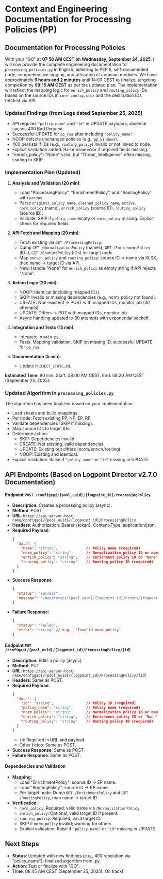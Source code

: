 # Context and Engineering Documentation for Processing Policies (PP)

## Documentation for Processing Policies

With your "GO" at **07:58 AM CEST on Wednesday, September 24, 2025**, I will now provide the complete engineering documentation for `processing_policies.py` in English, adhering to PEP 8, self-documented code, comprehensive logging, and utilization of common modules. We have approximately **6 hours and 2 minutes** until 14:00 CEST to finalize, targeting completion by **09:15 AM CEST** as per the updated plan. The implementation will reflect the mapping logic for `enrich_policy` and `routing_policy` IDs based on the source IDs in `core_config.xlsx` and the destination IDs fetched via API.

### Updated Findings (from Logs dated September 25, 2025)
- API requires `"policy_name"` and `"id"` in UPDATE payloads; absence causes 400 Bad Request.
- Successful UPDATE for `pp_rsa` after including `"policy_name"`.
- NOOP detects unchanged policies (e.g., `pp_windows`).
- 400 persists if IDs (e.g., `routing_policy`) invalid or not linked to node.
- Explicit validation added: Raise ValueError if required fields missing.
- "enrich_policy": "None" valid, but "Threat_Intelligence" often missing, leading to SKIP.

### Implementation Plan (Updated)
1. **Analysis and Validation (20 min)**:
   - Load "ProcessingPolicy", "EnrichmentPolicy", and "RoutingPolicy" with `pandas`.
   - Parse `original_policy_name`, `cleaned_policy_name`, `active`, `norm_policy` (name), `enrich_policy` (source ID), `routing_policy` (source ID).
   - Validate: SKIP if `policy_name` empty or `norm_policy` missing. Explicit check for required fields.

2. **API Fetch and Mapping (20 min)**:
   - Fetch existing via `GET /ProcessingPolicy`.
   - Dump `GET /NormalizationPolicy` (names), `GET /EnrichmentPolicy` (IDs), `GET /RoutingPolicy` (IDs) for target node.
   - Map `enrich_policy` and `routing_policy`: source ID → name via XLSX, then name → target ID via API.
   - New: Handle "None" for `enrich_policy` as empty string if API rejects "None".

3. **Action Logic (20 min)**:
   - NOOP: Identical (including mapped IDs).
   - SKIP: Invalid or missing dependencies (e.g., norm_policy not found).
   - CREATE: Non-existent → POST with mapped IDs, monitor job (30 attempts).
   - UPDATE: Differs → PUT with mapped IDs, monitor job.
   - Async handling updated to 30 attempts with exponential backoff.

4. **Integration and Tests (15 min)**:
   - Integrate in `main.py`.
   - Tests: Mapping validation, SKIP on missing ID, successful UPDATE for `pp_rsa`.

5. **Documentation (5 min)**:
   - Update `PROJECT_STATE.md`.

**Estimated Time**: 80 min. Start: 08:00 AM CEST, End: 09:20 AM CEST (September 25, 2025).

### Updated Algorithm in `processing_policies.py`
The algorithm has been finalized based on your implementation:
- Load sheets and build mappings.
- Per node: Fetch existing PP, NP, EP, RP.
- Validate dependencies (SKIP if missing).
- Map source IDs to target IDs.
- Determine action:
  - SKIP: Dependencies invalid.
  - CREATE: Not existing, valid dependencies.
  - UPDATE: Existing but differs (norm/enrich/routing).
  - NOOP: Existing and identical.
- Explicit validation: Raise if `"policy_name"` or `"id"` missing in UPDATE.

## API Endpoints (Based on Logpoint Director v2.7.0 Documentation)
#### Endpoint `POST /configapi/{pool_uuid}/{logpoint_id}/ProcessingPolicy`
- **Description**: Creates a processing policy (async).
- **Method**: POST
- **URL**: `https://api-server-host-name/configapi/{pool_uuid}/{logpoint_id}/ProcessingPolicy`
- **Headers**: Authorization: Bearer {token}, Content-Type: application/json.
- **Required Payload**:
  ```json
  {
    "data": {
      "name": "string",             // Policy name (required)
      "norm_policy": "string",      // Normalization policy ID or name (required)
      "enrich_policy": "string",    // Enrichment policy ID or "None" (optional)
      "routing_policy": "string"    // Routing policy ID (required)
    }
  }
  ```
- **Success Response**:
  ```json
  {
    "status": "Success",
    "message": "/monitorapi/{pool_uuid}/{logpoint_id}/orders/{request_id}"
  }
  ```
- **Failure Response**:
  ```json
  {
    "status": "Failed",
    "error": "string" // e.g., "Invalid norm_policy"
  }
  ```

#### Endpoint `PUT /configapi/{pool_uuid}/{logpoint_id}/ProcessingPolicy/{id}`
- **Description**: Edits a policy (async).
- **Method**: PUT
- **URL**: `https://api-server-host-name/configapi/{pool_uuid}/{logpoint_id}/ProcessingPolicy/{id}`
- **Headers**: Same as POST.
- **Required Payload**:
  ```json
  {
    "data": {
      "id": "string",               // Policy ID (required)
      "policy_name": "string",      // Policy name (required)
      "norm_policy": "string",      // Normalization policy ID or name (required)
      "enrich_policy": "string",    // Enrichment policy ID or "None" (optional)
      "routing_policy": "string"    // Routing policy ID (required)
    }
  }
  ```
  - `id`: Required in URL and payload.
  - Other fields: Same as POST.
- **Success Response**: Same as POST.
- **Failure Response**: Same as POST.

#### Dependencies and Validation
- **Mapping**:
  - Load "EnrichmentPolicy": source ID → EP name.
  - Load "RoutingPolicy": source ID → RP name.
  - Per target node: Dump `GET /EnrichmentPolicy` and `GET /RoutingPolicy`, map name → target ID.
- **Verification**:
  - `norm_policy`: Required, valid name via `/NormalizationPolicy`.
  - `enrich_policy`: Optional, valid target ID if present.
  - `routing_policy`: Required, valid target ID.
  - SKIP if `norm_policy` invalid; warning for others.
  - Explicit validation: Raise if `"policy_name"` or `"id"` missing in UPDATE.

## Next Steps
- **Status**: Updated with new findings (e.g., 400 resolution via "policy_name"), finalized algorithm from .py.
- **Action**: Test or finalize with "GO".
- **Time**: 08:45 AM CEST (September 25, 2025). On track!